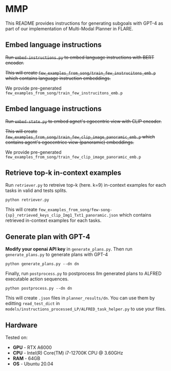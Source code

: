 # MMP
This README provides instructions for generating subgoals with GPT-4 as part of our implementation of Multi-Modal Planner in FLARE.


## Embed language instructions
~~Run `embed-instructions.py` to embed language instructions with BERT encoder.~~


~~This will create `few_examples_from_song/train_few_instrucitons_emb.p` which contains language instruction embeddings.~~

We provide pre-generated `few_examples_from_song/train_few_instrucitons_emb.p`

## Embed language instructions
~~Run `embed-state.py` to embed agnet's egocentric view with CLIP encoder.~~

~~This will create `few_examples_from_song/train_few_clip_image_panoramic_emb.p` which contains agent's egocentrice view (panoramic) embeddings.~~

We provide pre-generated `few_examples_from_song/train_few_clip_image_panoramic_emb.p`

## Retrieve top-k in-context examples
Run `retriever.py` to retreive top-k (here. k=9) in-context examples for each tasks in valid and tests splits.

```
python retriever.py
```
This will create `few_examples_from_song/few-song-{sp}_retrieved_keys_clip_Img1_Txt1_panoramic.json` which contains retrieved in-context examples for each tasks.

## Generate plan with GPT-4
**Modify your openai API key** in `generate_plans.py`.
Then run `generate_plans.py` to generate plans with GPT-4
```
python generate_plans.py --dn dn
```

Finally, run `postprocess.py` to postprocess llm generated plans to ALFRED executable action sequences.
```
python postprocess.py --dn dn
```

This will create `.json` files in `planner_results/dn`.
You can use them by editting `read_test_dict` in `models/instructions_processed_LP/ALFRED_task_helper.py` to use your files.
## Hardware 
Tested on:
- **GPU** - RTX A6000
- **CPU** - Intel(R) Core(TM) i7-12700K CPU @ 3.60GHz
- **RAM** - 64GB
- **OS** - Ubuntu 20.04